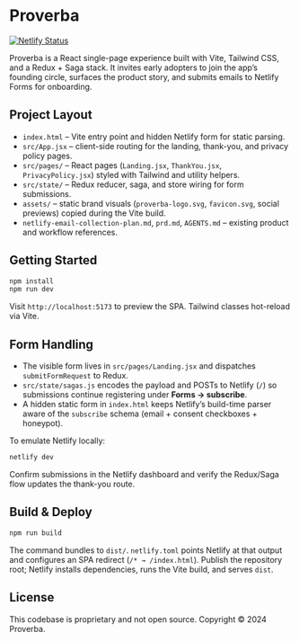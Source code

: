 # Proverba

[![Netlify Status](https://api.netlify.com/api/v1/badges/e73603a5-ab82-4434-8f0d-b2ec4a88d83a/deploy-status)](https://app.netlify.com/projects/proverba/deploys)

Proverba is a React single-page experience built with Vite, Tailwind CSS, and a Redux + Saga stack. It invites early adopters to join the app’s founding circle, surfaces the product story, and submits emails to Netlify Forms for onboarding.

## Project Layout
- `index.html` – Vite entry point and hidden Netlify form for static parsing.
- `src/App.jsx` – client-side routing for the landing, thank-you, and privacy policy pages.
- `src/pages/` – React pages (`Landing.jsx`, `ThankYou.jsx`, `PrivacyPolicy.jsx`) styled with Tailwind and utility helpers.
- `src/state/` – Redux reducer, saga, and store wiring for form submissions.
- `assets/` – static brand visuals (`proverba-logo.svg`, `favicon.svg`, social previews) copied during the Vite build.
- `netlify-email-collection-plan.md`, `prd.md`, `AGENTS.md` – existing product and workflow references.

## Getting Started
```bash
npm install
npm run dev
```
Visit `http://localhost:5173` to preview the SPA. Tailwind classes hot-reload via Vite.

## Form Handling
- The visible form lives in `src/pages/Landing.jsx` and dispatches `submitFormRequest` to Redux.
- `src/state/sagas.js` encodes the payload and POSTs to Netlify (`/`) so submissions continue registering under **Forms → subscribe**.
- A hidden static form in `index.html` keeps Netlify’s build-time parser aware of the `subscribe` schema (email + consent checkboxes + honeypot).

To emulate Netlify locally:
```bash
netlify dev
```
Confirm submissions in the Netlify dashboard and verify the Redux/Saga flow updates the thank-you route.

## Build & Deploy
```bash
npm run build
```
The command bundles to `dist/`. `netlify.toml` points Netlify at that output and configures an SPA redirect (`/* → /index.html`). Publish the repository root; Netlify installs dependencies, runs the Vite build, and serves `dist`.

## License
This codebase is proprietary and not open source. Copyright © 2024 Proverba.
